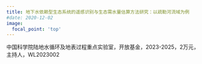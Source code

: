 ```yaml
---
title: 地下水依赖型生态系统的遥感识别与生态需水量估算方法研究：以疏勒河流域为例
#date: 2020-12-02
image:
  focal_point: 'top'
---
```


中国科学院陆地水循环及地表过程重点实验室，开放基金，2023-2025，2万元，主持人，WL2023002

